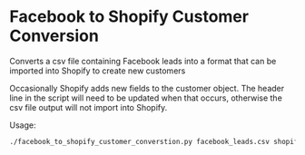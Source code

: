 # Facebook to Shopify Customer Conversion
Converts a csv file containing Facebook leads into a format that can be imported into Shopify to create new customers

Occasionally Shopify adds new fields to the customer object.  The header line in the script will need to be updated when that occurs, otherwise the csv file output will not import into Shopify.

Usage:
```bash
./facebook_to_shopify_customer_converstion.py facebook_leads.csv shopify_customers.csv
```
